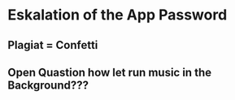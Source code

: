 # Eskalation of the App Password

## Plagiat = Confetti

## Open Quastion how let run music in the Background???
